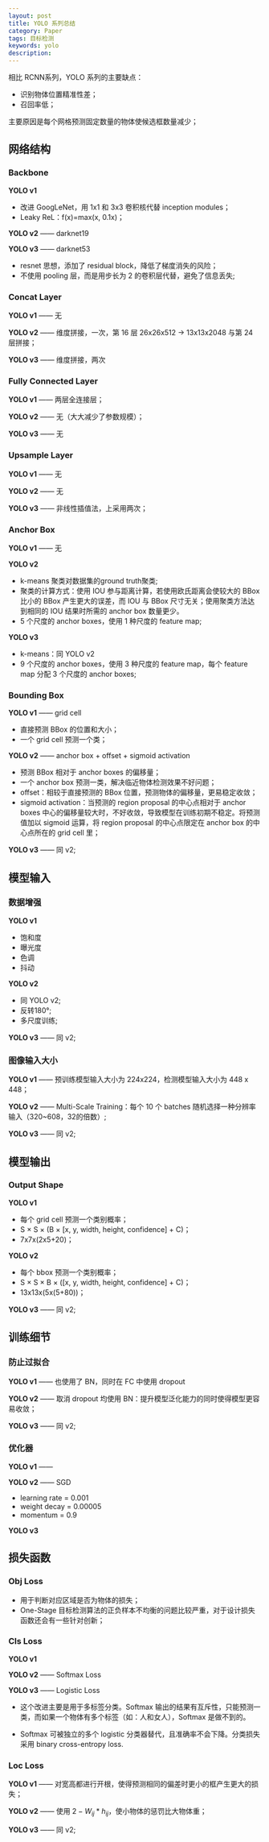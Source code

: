 ```yaml
---
layout: post
title: YOLO 系列总结
category: Paper
tags: 目标检测
keywords: yolo
description:
---
```


相比 RCNN系列，YOLO 系列的主要缺点：

- 识别物体位置精准性差；
- 召回率低；

主要原因是每个网格预测固定数量的物体使候选框数量减少；

## 网络结构

### Backbone

**YOLO v1**

- 改进 GoogLeNet，用 1x1 和 3x3 卷积核代替 inception modules；
- Leaky ReL：f(x)=max(x, 0.1x)；

**YOLO v2** —— darknet19

**YOLO v3** —— darknet53

- resnet 思想，添加了 residual block，降低了梯度消失的风险；
- 不使用 pooling 层，而是用步长为 2 的卷积层代替，避免了信息丢失;

### Concat Layer

**YOLO v1** —— 无

**YOLO v2** —— 维度拼接，一次，第 16 层 26x26x512 → 13x13x2048 与第 24 层拼接；

**YOLO v3** —— 维度拼接，两次

### Fully Connected Layer

**YOLO v1** —— 两层全连接层；

**YOLO v2** —— 无（大大减少了参数规模）；

**YOLO v3** —— 无

### Upsample Layer

**YOLO v1** —— 无

**YOLO v2** —— 无

**YOLO v3** —— 非线性插值法，上采用两次；

### Anchor Box

**YOLO v1** —— 无

**YOLO v2**

- k-means 聚类对数据集的ground truth聚类;
- 聚类的计算方式：使用 IOU 参与距离计算，若使用欧氏距离会使较大的 BBox 比小的 BBox 产生更大的误差，而 IOU 与 BBox 尺寸无关；使用聚类方法达到相同的 IOU 结果时所需的 anchor box 数量更少。
- 5 个尺度的 anchor boxes，使用 1 种尺度的 feature map;

**YOLO v3**

- k-means：同 YOLO v2
- 9 个尺度的 anchor boxes，使用 3 种尺度的 feature map，每个 feature map 分配 3 个尺度的 anchor boxes;

### Bounding Box

**YOLO v1** —— grid cell

- 直接预测 BBox 的位置和大小；
- 一个 grid cell 预测一个类；

**YOLO v2** —— anchor box + offset + sigmoid activation

- 预测 BBox 相对于 anchor boxes 的偏移量；
- 一个 anchor box 预测一类，解决临近物体检测效果不好问题；
- offset：相较于直接预测的 BBox 位置，预测物体的偏移量，更易稳定收敛；
- sigmoid activation：当预测的 region proposal 的中心点相对于 anchor boxes 中心的偏移量较大时，不好收敛，导致模型在训练初期不稳定。将预测值加以 sigmoid 运算，将 region proposal 的中心点限定在 anchor box 的中心点所在的 grid cell 里；

**YOLO v3** —— 同 v2;

## 模型输入

### 数据增强

**YOLO v1**

- 饱和度
- 曝光度
- 色调
- 抖动

**YOLO v2**

- 同 YOLO v2;
- 反转180°;
- 多尺度训练;

**YOLO v3** —— 同 v2;

### 图像输入大小

**YOLO v1** —— 预训练模型输入大小为 224x224，检测模型输入大小为 448 x 448；

**YOLO v2** —— Multi-Scale Training：每个 10 个 batches 随机选择一种分辨率输入（320~608，32的倍数）;

**YOLO v3** —— 同 v2;

## 模型输出

### Output Shape

**YOLO v1**

- 每个 grid cell 预测一个类别概率；
- S × S × (B × [x, y, width, height, confidence] + C)；
- 7x7x(2x5+20)；

**YOLO v2**

- 每个 bbox 预测一个类别概率；
- S × S × B × ([x, y, width, height, confidence] + C)；
- 13x13x(5x(5+80))；

**YOLO v3** —— 同 v2;

## 训练细节

### 防止过拟合

**YOLO v1** —— 也使用了 BN，同时在 FC 中使用 dropout

**YOLO v2** —— 取消 dropout 均使用 BN：提升模型泛化能力的同时使得模型更容易收敛；

**YOLO v3** —— 同 v2;

### 优化器

**YOLO v1** ——

**YOLO v2** —— SGD

- learning rate = 0.001
- weight decay = 0.00005
- momentum = 0.9

**YOLO v3**

## 损失函数

### Obj Loss

- 用于判断对应区域是否为物体的损失；
- One-Stage 目标检测算法的正负样本不均衡的问题比较严重，对于设计损失函数还会有一些针对创新；

### Cls Loss

**YOLO v1**

**YOLO v2** —— Softmax Loss

**YOLO v3** —— Logistic Loss

- 这个改进主要是用于多标签分类。Softmax 输出的结果有互斥性，只能预测一类，而如果一个物体有多个标签（如：人和女人），Softmax 是做不到的。

- Softmax 可被独立的多个 logistic 分类器替代，且准确率不会下降。分类损失采用 binary cross-entropy loss.

### Loc Loss

**YOLO v1** —— 对宽高都进行开根，使得预测相同的偏差时更小的框产生更大的损失；

**YOLO v2** —— 使用 $2 - W_{ij}*h_{ij}$，使小物体的惩罚比大物体重；

**YOLO v3** —— 同 v2;

